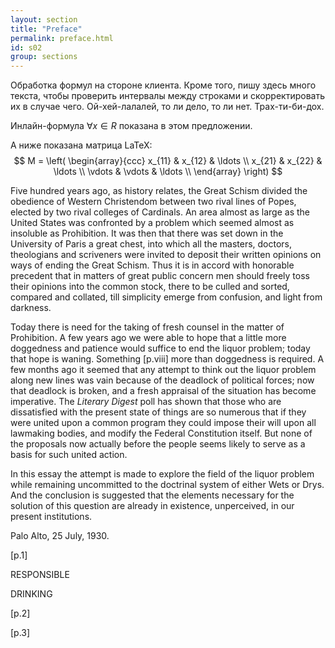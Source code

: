 ```yaml
---
layout: section
title: "Preface"
permalink: preface.html
id: s02
group: sections
---
```


Обработка формул на стороне клиента.
Кроме того, пишу здесь много текста, чтобы проверить интервалы
между строками и скорректировать их в случае чего. Ой-хей-лалалей,
то ли дело, то ли нет. Трах-ти-би-дох.

Инлайн-формула $\forall x \in R$ показана в этом предложении.

А ниже показана матрица LaTeX:
$$
M = \left( \begin{array}{ccc}
x_{11} & x_{12} & \ldots \\
x_{21} & x_{22} & \ldots \\
\vdots & \vdots & \ldots \\
\end{array} \right)
$$

Five hundred years ago, as history relates, the 
Great Schism divided the obedience of Western 
Christendom between two rival lines of Popes, 
elected by two rival colleges of Cardinals. An area 
almost as large as the United States was confronted 
by a problem which seemed almost as insoluble as 
Prohibition. It was then that there was set down in 
the University of Paris a great chest, into which 
all the masters, doctors, theologians and scriveners 
were invited to deposit their written opinions on 
ways of ending the Great Schism. Thus it is in 
accord with honorable precedent that in matters 
of great public concern men should freely toss their 
opinions into the common stock, there to be culled 
and sorted, compared and collated, till simplicity 
emerge from confusion, and light from darkness. 

Today there is need for the taking of fresh 
counsel in the matter of Prohibition. A few years 
ago we were able to hope that a little more doggedness and patience would suffice to end the liquor 
problem; today that hope is waning. Something 
\[p.viii\] 
more than doggedness is required. A few months 
ago it seemed that any attempt to think out the 
liquor problem along new lines was vain because 
of the deadlock of political forces; now that deadlock is broken, and a fresh appraisal of the situation has become imperative. The *Literary Digest* 
poll has shown that those who are dissatisfied with 
the present state of things are so numerous that if 
they were united upon a common program they 
could impose their will upon all lawmaking bodies, 
and modify the Federal Constitution itself. But 
none of the proposals now actually before the 
people seems likely to serve as a basis for such 
united action. 

In this essay the attempt is made to explore the 
field of the liquor problem while remaining uncommitted to the doctrinal system of either Wets or 
Drys. And the conclusion is suggested that the 
elements necessary for the solution of this question 
are already in existence, unperceived, in our present institutions. 

Palo Alto, 25 July, 1930. 

\[p.1\]  

RESPONSIBLE 

DRINKING 

\[p.2\]

\[p.3\]

